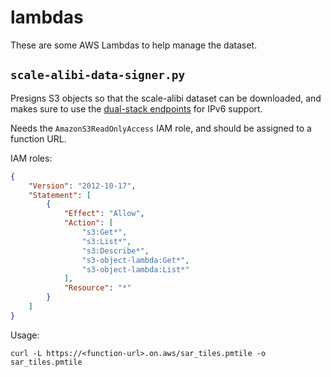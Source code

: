# lambdas

These are some AWS Lambdas to help manage the dataset.

## `scale-alibi-data-signer.py`

Presigns S3 objects so that the scale-alibi dataset can be downloaded, and makes sure to use the [dual-stack endpoints](https://aws.amazon.com/blogs/networking-and-content-delivery/dual-stack-ipv6-architectures-for-aws-and-hybrid-networks/) for IPv6 support.

Needs the `AmazonS3ReadOnlyAccess` IAM role, and should be assigned to a function URL.

IAM roles:

```json
{
    "Version": "2012-10-17",
    "Statement": [
        {
            "Effect": "Allow",
            "Action": [
                "s3:Get*",
                "s3:List*",
                "s3:Describe*",
                "s3-object-lambda:Get*",
                "s3-object-lambda:List*"
            ],
            "Resource": "*"
        }
    ]
}
```

Usage:

```
curl -L https://<function-url>.on.aws/sar_tiles.pmtile -o sar_tiles.pmtile
```


